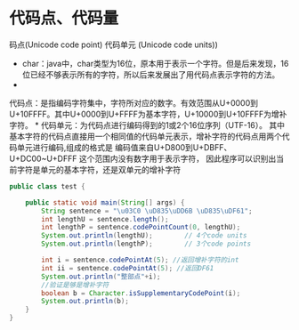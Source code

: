 # 代码点、代码量
码点(Unicode code point) 代码单元 (Unicode code units))  
 * char：java中，char类型为16位，原本用于表示一个字符。但是后来发现，16位已经不够表示所有的字符，所以后来发展出了用代码点表示字符的方法。
 * 
代码点：是指编码字符集中，字符所对应的数字。有效范围从U+0000到U+10FFFF。其中U+0000到U+FFFF为基本字符，U+10000到U+10FFFF为增补字符。
 * 
代码单元：为代码点进行编码得到的1或2个16位序列（UTF-16）。
 其中基本字符的代码点直接用一个相同值的代码单元表示，增补字符的代码点用两个代码单元进行编码,组成的格式是 编码值来自U+D800到U+DBFF、U+DC00~U+DFFF
 这个范围内没有数字用于表示字符，
 因此程序可以识别出当前字符是单元的基本字符，还是双单元的增补字符
```java
public class test {

    public static void main(String[] args) {
        String sentence = "\u03C0 \uD835\uDD6B \uD835\uDF61";
        int lengthU = sentence.length();
        int lengthP = sentence.codePointCount(0, lengthU);
        System.out.println(lengthU);        // 4个code units
        System.out.println(lengthP);        // 3个code points

        int i = sentence.codePointAt(5); //返回增补字符的int
        int ii = sentence.codePointAt(5); //返回DF61
        System.out.println("整部点"+i);
        //验证是够是增补字符
        boolean b = Character.isSupplementaryCodePoint(i);
        System.out.println(b);
    }
}
```